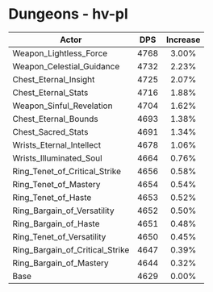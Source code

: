 # Dungeons - hv-pl
| Actor | DPS | Increase |
|---|:---:|:---:|
|Weapon_Lightless_Force|4768|3.00%|
|Weapon_Celestial_Guidance|4732|2.23%|
|Chest_Eternal_Insight|4725|2.07%|
|Chest_Eternal_Stats|4716|1.88%|
|Weapon_Sinful_Revelation|4704|1.62%|
|Chest_Eternal_Bounds|4693|1.38%|
|Chest_Sacred_Stats|4691|1.34%|
|Wrists_Eternal_Intellect|4678|1.06%|
|Wrists_Illuminated_Soul|4664|0.76%|
|Ring_Tenet_of_Critical_Strike|4656|0.58%|
|Ring_Tenet_of_Mastery|4654|0.54%|
|Ring_Tenet_of_Haste|4653|0.52%|
|Ring_Bargain_of_Versatility|4652|0.50%|
|Ring_Bargain_of_Haste|4651|0.48%|
|Ring_Tenet_of_Versatility|4650|0.45%|
|Ring_Bargain_of_Critical_Strike|4647|0.39%|
|Ring_Bargain_of_Mastery|4644|0.32%|
|Base|4629|0.00%|
